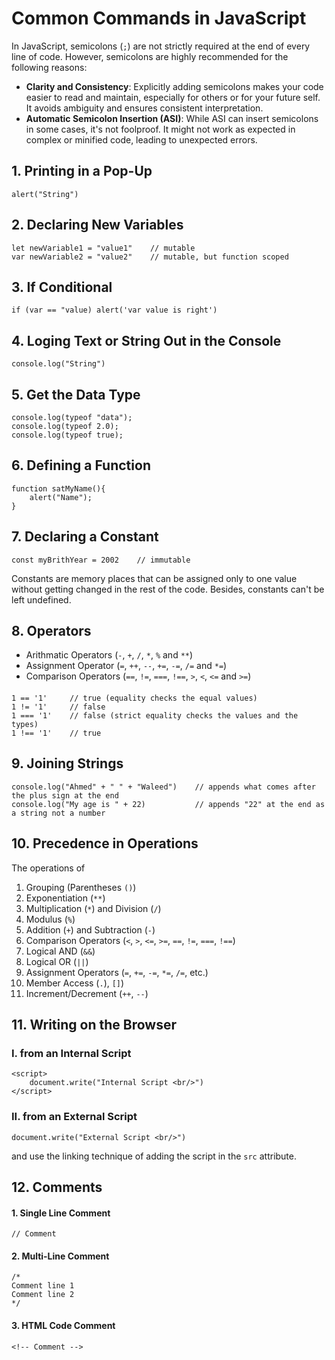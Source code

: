 # Common Commands in JavaScript
In JavaScript, semicolons (`;`) are not strictly required at the end of every line of code. However, semicolons are highly recommended for the following reasons:
* **Clarity and Consistency**: Explicitly adding semicolons makes your code easier to read and maintain, especially for others or for your future self. It avoids ambiguity and ensures consistent interpretation.
* **Automatic Semicolon Insertion (ASI)**: While ASI can insert semicolons in some cases, it's not foolproof. It might not work as expected in complex or minified code, leading to unexpected errors.

## 1. Printing in a Pop-Up
    alert("String")
## 2. Declaring New Variables
    let newVariable1 = "value1"    // mutable
    var newVariable2 = "value2"    // mutable, but function scoped

## 3. If Conditional
    if (var == "value) alert('var value is right')
## 4. Loging Text or String Out in the Console
    console.log("String")
## 5. Get the Data Type
    console.log(typeof "data");
    console.log(typeof 2.0);
    console.log(typeof true);
## 6. Defining a Function
    function satMyName(){
        alert("Name");
    }
## 7. Declaring a Constant
    const myBrithYear = 2002    // immutable
Constants are memory places that can be assigned only to one value without getting changed in the rest of the code. Besides, constants can't be left undefined.

## 8. Operators
* Arithmatic Operators (`-`, `+`, `/`, `*`, `%` and `**`)
* Assignment Operator (`=`, `++`, `--`, `+=`, `-=`, `/=` and `*=`)
* Comparison Operators (`==`, `!=`, `===`, `!==`, `>`, `<`, `<=` and `>=`)
####
    1 == '1'     // true (equality checks the equal values)
    1 != '1'     // false
    1 === '1'    // false (strict equality checks the values and the types)
    1 !== '1'    // true

## 9. Joining Strings
    console.log("Ahmed" + " " + "Waleed")    // appends what comes after the plus sign at the end
    console.log("My age is " + 22)           // appends "22" at the end as a string not a number

## 10. Precedence in Operations
The operations of 
1. Grouping (Parentheses `()`)
2. Exponentiation (`**`)
3. Multiplication (`*`) and Division (`/`)
4. Modulus (`%`)
5. Addition (`+`) and Subtraction (`-`)
6. Comparison Operators (`<`, `>`, `<=`, `>=`, `==`, `!=`, `===`, `!==`)
7. Logical AND (`&&`)
8. Logical OR (`||`)
9. Assignment Operators (`=`, `+=`, `-=`, `*=`, `/=`, etc.)
10. Member Access (`.`), `[]`)
11. Increment/Decrement (`++`, `--`)

## 11. Writing on the Browser
### I. from an Internal Script
    <script>
        document.write("Internal Script <br/>")
    </script>
### II. from an External Script
    document.write("External Script <br/>")
and use the linking technique of adding the script in the `src` attribute.

## 12. Comments
#### 1. Single Line Comment 
    // Comment
#### 2. Multi-Line Comment
    /*
    Comment line 1
    Comment line 2
    */
#### 3. HTML Code Comment
    <!-- Comment -->
